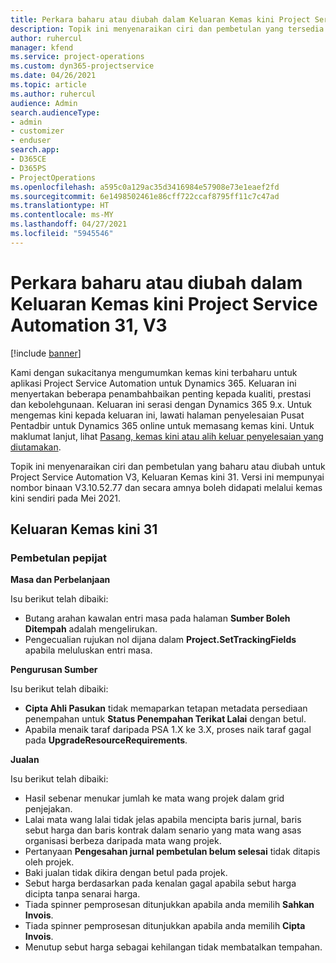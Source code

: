 ```yaml
---
title: Perkara baharu atau diubah dalam Keluaran Kemas kini Project Service Automation 31, V3
description: Topik ini menyenaraikan ciri dan pembetulan yang tersedia dalam Kemas kini Project Service Automation Keluaran 31, V3.
author: ruhercul
manager: kfend
ms.service: project-operations
ms.custom: dyn365-projectservice
ms.date: 04/26/2021
ms.topic: article
ms.author: ruhercul
audience: Admin
search.audienceType:
- admin
- customizer
- enduser
search.app:
- D365CE
- D365PS
- ProjectOperations
ms.openlocfilehash: a595c0a129ac35d3416984e57908e73e1eaef2fd
ms.sourcegitcommit: 6e1498502461e86cff722ccaf8795ff11c7c47ad
ms.translationtype: HT
ms.contentlocale: ms-MY
ms.lasthandoff: 04/27/2021
ms.locfileid: "5945546"
---
```

# <a name="whats-new-or-changed-in-project-service-automation-update-release-31-v3"></a>Perkara baharu atau diubah dalam Keluaran Kemas kini Project Service Automation 31, V3

[!include [banner](../includes/psa-now-project-operations.md)]

Kami dengan sukacitanya mengumumkan kemas kini terbaharu untuk aplikasi Project Service Automation untuk Dynamics 365. Keluaran ini menyertakan beberapa penambahbaikan penting kepada kualiti, prestasi dan kebolehgunaan. Keluaran ini serasi dengan Dynamics 365 9.x. Untuk mengemas kini kepada keluaran ini, lawati halaman penyelesaian Pusat Pentadbir untuk Dynamics 365 online untuk memasang kemas kini. Untuk maklumat lanjut, lihat [Pasang, kemas kini atau alih keluar penyelesaian yang diutamakan](/power-platform/admin/install-remove-preferred-solution).

Topik ini menyenaraikan ciri dan pembetulan yang baharu atau diubah untuk Project Service Automation V3, Keluaran Kemas kini 31. Versi ini mempunyai nombor binaan V3.10.52.77 dan secara amnya boleh didapati melalui kemas kini sendiri pada Mei 2021.

## <a name="update-release-31"></a>Keluaran Kemas kini 31

### <a name="bug-fixes"></a>Pembetulan pepijat

**Masa dan Perbelanjaan**

Isu berikut telah dibaiki:

- Butang arahan kawalan entri masa pada halaman **Sumber Boleh Ditempah** adalah mengelirukan.
- Pengecualian rujukan nol dijana dalam **Project.SetTrackingFields** apabila meluluskan entri masa.

**Pengurusan Sumber**

Isu berikut telah dibaiki:

- **Cipta Ahli Pasukan** tidak memaparkan tetapan metadata persediaan penempahan untuk **Status Penempahan Terikat Lalai** dengan betul.
- Apabila menaik taraf daripada PSA 1.X ke 3.X, proses naik taraf gagal pada **UpgradeResourceRequirements**.


**Jualan**

Isu berikut telah dibaiki:

- Hasil sebenar menukar jumlah ke mata wang projek dalam grid penjejakan.
- Lalai mata wang lalai tidak jelas apabila mencipta baris jurnal, baris sebut harga dan baris kontrak dalam senario yang mata wang asas organisasi berbeza daripada mata wang projek.
- Pertanyaan **Pengesahan jurnal pembetulan belum selesai** tidak ditapis oleh projek.
- Baki jualan tidak dikira dengan betul pada projek.
- Sebut harga berdasarkan pada kenalan gagal apabila sebut harga dicipta tanpa senarai harga.
- Tiada spinner pemprosesan ditunjukkan apabila anda memilih **Sahkan Invois**.
- Tiada spinner pemprosesan ditunjukkan apabila anda memilih **Cipta Invois**.
- Menutup sebut harga sebagai kehilangan tidak membatalkan tempahan.







